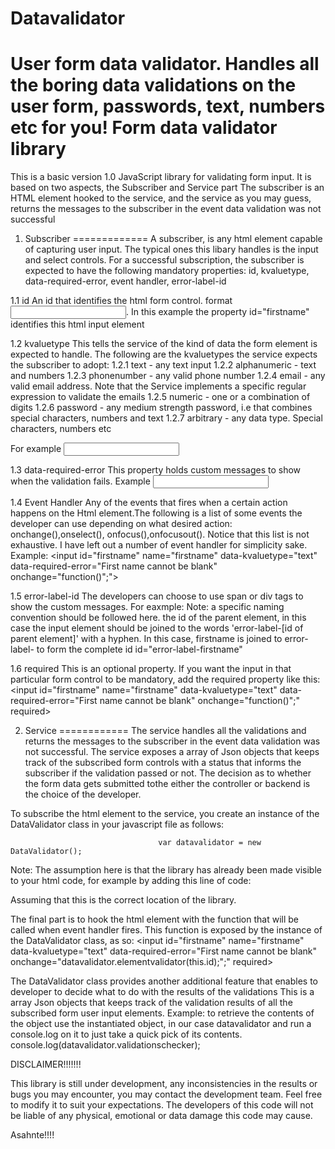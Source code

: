 # Datavalidator
User form data validator. Handles all the boring data validations on the user form, passwords, text, numbers etc for you!
Form data validator library
============================
This is a basic version 1.0 JavaScript library for validating form input. It is based on two aspects, the Subscriber and Service part
The subscriber is an HTML element hooked to the service, and the service as you may guess, returns the messages to the subscriber in the event data validation was not successful

1. Subscriber
=============
A subscriber, is any html element capable of capturing user input. The typical ones this libary handles is the input and select controls.
For a successful subscription, the subscriber is expected to have the following mandatory properties:
id, kvaluetype, data-required-error, event handler, error-label-id 

1.1 id 
   An id that identifies the html form control. format <input id="firstname" name="firstname">. In this example the property id="firstname"
   identifies this html input element
  
1.2 kvaluetype
   This tells the service of the kind of data the form element is expected to handle. The following are the kvaluetypes the service expects
   the subscriber to adopt: 
  1.2.1 text - any text input
  1.2.2 alphanumeric - text and numbers
  1.2.3 phonenumber - any valid phone number
  1.2.4 email - any valid email address. Note that the Service implements a specific regular expression to validate the emails
  1.2.5 numeric - one or a combination of digits
  1.2.6 password - any medium strength password, i.e that combines special characters, numbers and text
  1.2.7 arbitrary - any data type. Special characters, numbers etc

For example  <input id="firstname" name="firstname" data-kvaluetype="text">

1.3 data-required-error
    This property holds custom messages to show when the validation fails. Example 
	<input id="firstname" name="firstname" data-kvaluetype="text" data-required-error="First name cannot be blank">

1.4 Event Handler
    Any of the events that fires when a certain action happens on the Html element.The following is a list of some events the developer can use 
	depending on what desired action: onchange(),onselect(), onfocus(),onfocusout(). Notice that this list is not exhaustive. I have left out a number
	of event handler for simplicity sake. Example:
   <input id="firstname" name="firstname" data-kvaluetype="text" data-required-error="First name cannot be blank" onchange="function()";">
   
1.5 error-label-id
    The developers can choose to use span or div tags to show the custom messages. For eaxmple: <span id="error-label-firstname"></span>
	Note: a specific naming convention should be followed here. the id of the parent element, in this case the input element should be joined to
	the words 'error-label-[id of parent element]' with a hyphen. In this case, firstname is joined to error-label- to form the complete id
	id="error-label-firstname"
	
1.6  required 
    This is an optional property. If you want the input in that particular form control to be mandatory, add the required property like this:
	<input id="firstname" name="firstname" data-kvaluetype="text" data-required-error="First name cannot be blank" onchange="function()";" required>

2. Service
============
The service handles all the validations and returns the messages to the subscriber in the event data validation was not successful. 
The service exposes a array of Json objects that keeps track of the subscribed form controls with a status that informs the subscriber 
if the validation passed or not. The decision as to whether the form data gets submitted tothe either the controller or backend is the choice of the developer.
	
To subscribe the html element to the service, you create an instance of the DataValidator class in your javascript file as follows:

                                     var datavalidator = new DataValidator();
									 
Note: The assumption here is that the library has already been made visible to your html code, for example by adding this line of code:
<script src="~/js/validations.js"></script>   Assuming that this is the correct location of the library.

The final part is to hook the html element with the function that will be called when event handler fires. This function is exposed by the instance of the DataValidator
class, as so:
<input id="firstname" name="firstname" data-kvaluetype="text" data-required-error="First name cannot be blank" onchange="datavalidator.elementvalidator(this.id);";" required>
			
The DataValidator class provides another additional feature that enables to developer to decide what to do with the results of the validations
This is a array Json objects that keeps track of the validation results of all the subscribed form user input elements.
Example:
       to retrieve the contents of the object use the instantiated object, in our case datavalidator and run a console.log on it to just take
	   a quick pick of its contents. console.log(datavalidator.validationschecker); 
	  
DISCLAIMER!!!!!!!

This library is still under development, any inconsistencies in the results or bugs you may encounter, you may contact the development team. Feel free to
modify it to suit your expectations. The developers of this code will not be liable of any physical, emotional or data damage this code may cause.

Asahnte!!!!
	     
	
	
	
	
   
